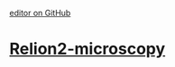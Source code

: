 [editor on GitHub](https://github.com/fsword73/jianyang.github.io/edit/HPCAPPs-v1.md)

# [Relion2-microscopy](https://github.com/3dem/relion)

